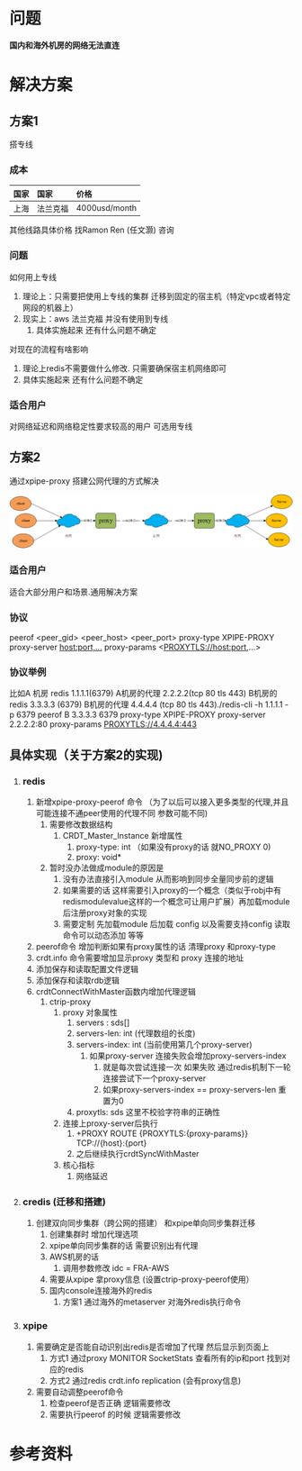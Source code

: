 # 问题

**国内和海外机房的网络无法直连**

# 解决方案

## 方案1

搭专线

### 成本

| 国家 | 国家     | 价格          |
| :--- | :------- | :------------ |
| 上海 | 法兰克福 | 4000usd/month |

其他线路具体价格 找Ramon Ren (任文灏) 咨询

### 问题

如何用上专线

1. 理论上：只需要把使用上专线的集群 迁移到固定的宿主机（特定vpc或者特定网段的机器上）
2. 现实上：aws 法兰克福 并没有使用到专线  
   1. 具体实施起来 还有什么问题不确定

对现在的流程有啥影响

1. 理论上redis不需要做什么修改. 只需要确保宿主机网络即可
2. 具体实施起来 还有什么问题不确定

### 适合用户

对网络延迟和网络稳定性要求较高的用户 可选用专线

## 方案2 

通过xpipe-proxy 搭建公网代理的方式解决

![img](../../images/2.7.3.1.png)



### 适合用户

适合大部分用户和场景.通用解决方案

### 协议

peerof  <peer_gid> <peer_host> <peer_port> proxy-type XPIPE-PROXY proxy-server <host:port,...> proxy-params <[PROXYTLS://host:port](proxytls://hostport),...>

### 协议举例

比如A 机房 redis  1.1.1.1(6379)  A机房的代理 2.2.2.2(tcp 80 tls 443)  B机房的redis 3.3.3.3 (6379) B机房的代理 4.4.4.4 (tcp 80 tls 443)./redis-cli -h 1.1.1.1 -p 6379 peerof B 3.3.3.3 6379 proxy-type XPIPE-PROXY proxy-server 2.2.2.2:80  proxy-params [PROXYTLS://4.4.4.4:443](proxytls://4.4.4.4:443)

## 具体实现（关于方案2的实现)

1. ### redis

   1. 新增xpipe-proxy-peerof 命令 （为了以后可以接入更多类型的代理,并且可能连接不通peer使用的代理不同 参数可能不同) 
      1. 需要修改数据结构
         1. CRDT_Master_Instance 新增属性
            1. proxy-type: int （如果没有proxy的话 就NO_PROXY 0)
            2. proxy: void*
      2. 暂时没办法做成module的原因是
         1. 没有办法直接引入module 从而影响到同步全量同步前的逻辑 
         2. 如果需要的话 这样需要引入proxy的一个概念（类似于robj中有 redismodulevalue这样的一个概念可让用户扩展）再加载module后注册proxy对象的实现 
         3. 需要定制 先加载module 后加载 config 以及需要支持config 读取命令可以动态添加 等等
   2. peerof命令 增加判断如果有proxy属性的话 清理proxy 和proxy-type 
   3. crdt.info 命令需要增加显示proxy 类型和 proxy 连接的地址
   4. 添加保存和读取配置文件逻辑
   5. 添加保存和读取rdb逻辑
   6. crdtConnectWithMaster函数内增加代理逻辑
      1. ctrip-proxy
         1. proxy 对象属性
            1. servers : sds[] 
            2. servers-len: int (代理数组的长度)
            3. servers-index: int (当前使用第几个proxy-server)
               1. 如果proxy-server 连接失败会增加proxy-servers-index
                  1. 就是每次尝试连接一次 如果失败 通过redis机制下一轮连接尝试下一个proxy-server
                  2. 如果proxy-servers-index ==  proxy-servers-len 重置为0
            4. proxytls: sds 这里不校验字符串的正确性
         2. 连接上proxy-server后执行
            1. +PROXY ROUTE {PROXYTLS:{proxy-params}}  TCP://{host}:{port}
            2. 之后继续执行crdtSyncWithMaster
         3. 核心指标
            1. 网络延迟

2. ### credis (迁移和搭建)

   1. 创建双向同步集群（跨公网的搭建） 和xpipe单向同步集群迁移
      1. 创建集群时 增加代理选项 
      2. xpipe单向同步集群的话 需要识别出有代理
      3. AWS机房的话
         1. 调用参数修改 idc = FRA-AWS
      4. 需要从xpipe 拿proxy信息 (设置ctrip-proxy-peerof使用）
      5. 国内console连接海外的redis 
         1. 方案1  通过海外的metaserver 对海外redis执行命令

3. ### xpipe 

   1. 需要确定是否能自动识别出redis是否增加了代理 然后显示到页面上
      1. 方式1 通过proxy MONITOR SocketStats 查看所有的ip和port 找到对应的redis 
      2. 方式2 通过redis  crdt.info replication (会有proxy信息)
   2. 需要自动调整peerof命令
      1. 检查peerof是否正确 逻辑需要修改
      2. 需要执行peerof 的时候 逻辑需要修改

# 参考资料